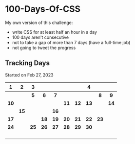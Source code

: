 # 100-Days-Of-CSS

My own version of this challenge:

- write CSS for at least half an hour in a day
- 100 days aren't consecutive
- not to take a gap of more than 7 days (have a full-time job)
- not going to tweet the progress

## Tracking Days

Started on Feb 27, 2023

|   1    |   2    |   3    |        |        |        |        |   4    |        |        |
| :----: | :----: | :----: | :----: | :----: | :----: | :----: | :----: | :----: | :----: |
|        |        | **5**  | **6**  | **7**  |        |        |        | **8**  | **9**  |
| **10** |        |        |        |        | **11** | **12** | **13** |        | **14** |
|        | **15** |        |        | **16** |        |        |        |        |        |
| **17** |        |        | **18** | **19** | **20** | **21** | **22** | **23** |        |
| **24** |        | **25** | **26** | **27** | **28** | **29** | **30** |        |        |
|        |        |        |        |        |        |        |        |        |        |
|        |        |        |        |        |        |        |        |        |        |
|        |        |        |        |        |        |        |        |        |        |
|        |        |        |        |        |        |        |        |        |        |
